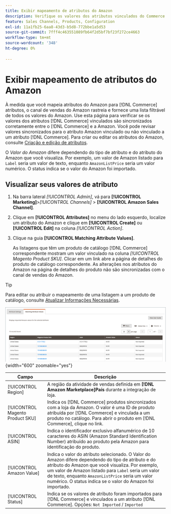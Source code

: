 ```yaml
---
title: Exibir mapeamento de atributos do Amazon
description: Verifique os valores dos atributos vinculados do Commerce para sincronizar corretamente entre o Commerce e o Amazon.
feature: Sales Channels, Products, Configuration
exl-id: 11a1fb25-6aa8-43d3-b5d8-772bbe1a5d53
source-git-commit: 7fff4c463551089fb64f2d5bf7bf23f272ce4663
workflow-type: tm+mt
source-wordcount: '348'
ht-degree: 0%

---
```


# Exibir mapeamento de atributos do Amazon

À medida que você mapeia atributos do Amazon para [!DNL Commerce] atributos, o canal de vendas do Amazon rastreia e fornece uma lista filtrável de todos os valores do Amazon. Use esta página para verificar se os valores dos atributos [!DNL Commerce] vinculados são sincronizados corretamente entre o [!DNL Commerce] e a Amazon. Você pode revisar valores sincronizados para o atributo Amazon vinculado ou não vinculado a um atributo [!DNL Commerce]. Para criar ou editar os atributos do Amazon, consulte [Criação e edição de atributos](./creating-attributes.md).

O _Valor do Amazon_ difere dependendo do tipo de atributo e do atributo do Amazon que você visualiza. Por exemplo, um valor de Amazon listado para `Label` seria um valor de texto, enquanto `AmazonListPrice` seria um valor numérico. O status indica se o valor do Amazon foi importado.

## Visualizar seus valores de atributo

1. Na barra lateral _[!UICONTROL Admin]_, vá para **[!UICONTROL Marketing]**>_[!UICONTROL Channels]_ > **[!UICONTROL Amazon Sales Channel]**.

1. Clique em **[!UICONTROL Attributes]** no menu do lado esquerdo, localize um atributo do Amazon e clique em **[!UICONTROL Create]** ou **[!UICONTROL Edit]** na coluna _[!UICONTROL Action]_.

1. Clique na guia **[!UICONTROL Matching Attribute Values]**.

   As listagens que têm um produto de catálogo [!DNL Commerce] correspondente mostram um valor vinculado na coluna _[!UICONTROL Magento Product SKU]_. Clicar em um link abre a página de detalhes do produto de catálogo correspondente. As alterações nos atributos do Amazon na página de detalhes do produto não são sincronizadas com o canal de vendas do Amazon.

>[!TIP]
>Para editar ou atribuir o mapeamento de uma listagem a um produto de catálogo, consulte [Atualizar Informações Necessárias](./amazon-manually-update-incomplete-listing.md).

![Exibir valores de atributo](assets/amazon-managing-attribute-values.png){width="600" zoomable="yes"}

| Campo | Descrição |
|----------------------------------|----------------------------------------------------------------------------------------------------------------------------------------------------------------------------------------------------------------------------------------------------------------------------------------------------------------------------------------|
| [!UICONTROL Region] | A região da atividade de vendas definida em **[!DNL Amazon Marketplace]País** durante a integração de loja. |
| [!UICONTROL Magento Product SKU] | Indica os [!DNL Commerce] produtos sincronizados com a loja da Amazon. O valor é uma ID de produto atribuída por [!DNL Commerce] e vinculada a um produto no catálogo. Para abrir o produto em [!DNL Commerce], clique no link. |
| [!UICONTROL ASIN] | Indica o identificador exclusivo alfanumérico de 10 caracteres do ASIN (Amazon Standard Identification Number) atribuído ao produto pela Amazon para identificação do produto. |
| [!UICONTROL Amazon Value] | Indica o valor do atributo selecionado. O Valor do Amazon difere dependendo do tipo de atributo e do atributo do Amazon que você visualiza. Por exemplo, um valor de Amazon listado para `Label` seria um valor de texto, enquanto `AmazonListPrice` seria um valor numérico. O status indica se o valor do Amazon foi importado. |
| [!UICONTROL Status] | Indica se os valores de atributo foram importados para [!DNL Commerce] e vinculados a um atributo [!DNL Commerce]. Opções: `Not Imported` / `Imported` |
